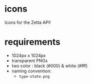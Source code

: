 # icons

Icons for the Zetta API!

# requirements

- 1024px x 1024px
- transparent PNGs
- two color : black (#000) & white (#fff) 
- naming convention:
  - `type-state.png`
